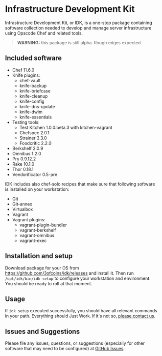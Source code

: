 Infrastructure Development Kit
==============================

Infrastructure Development Kit, or IDK, is a one-stop package
containing software collection needed to develop and manage server
infrastructure using Opscode Chef and related tools.

> **WARNING:** this package is still alpha. Rough edges expected.

Included software
-----------------

 - Chef 11.6.0
 - Knife plugins:
   - chef-vault
   - knife-backup
   - knife-briefcase
   - knife-cleanup
   - knife-config
   - knife-dns-update
   - knife-dwim
   - knife-essentials
 - Testing tools:
   - Test Kitchen 1.0.0.beta.3 with kitchen-vagrant
   - Chefspec 2.0.1
   - Strainer 3.3.0
   - Foodcritic 2.2.0
 - Berkshelf 2.0.9
 - Omnibus 1.2.0
 - Pry 0.9.12.2
 - Rake 10.1.0
 - Thor 0.18.1
 - Vendorificator 0.5-pre

IDK includes also chef-solo recipes that make sure that following
software is installed on your workstation:

 - Git
 - Git-annex
 - Virtualbox
 - Vagrant
 - Vagrant plugins:
   - vagrant-plugin-bundler
   - vagrant-berkshelf
   - vagrant-omnibus
   - vagrant-exec

Installation and setup
----------------------

Download package for your OS from
https://github.com/3ofcoins/idk/releases and install it. Then run
`/opt/idk/bin/idk setup` to configure your workstation and
environment. You should be ready to roll at that moment.

Usage
-----

If `idk setup` executed successfully, you should have all relevant
commands in your path. Everything should Just Work. If it's not so,
[please contact us](https://github.com/3ofcoins/idk/issues).

Issues and Suggestions
----------------------

Please file any issues, questions, or suggestions (especially for
other software that may need to be configured) at
[GitHub Issues](https://github.com/3ofcoins/idk/issues).
